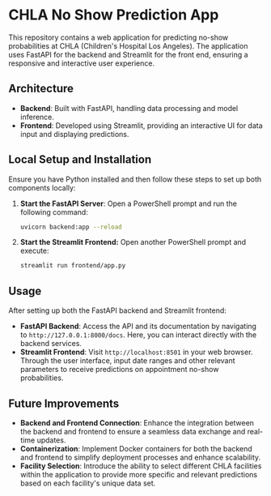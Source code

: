 # CHLA No Show Prediction App

This repository contains a web application for predicting no-show probabilities at CHLA (Children's Hospital Los Angeles). The application uses FastAPI for the backend and Streamlit for the front end, ensuring a responsive and interactive user experience.

## Architecture

- **Backend**: Built with FastAPI, handling data processing and model inference.
- **Frontend**: Developed using Streamlit, providing an interactive UI for data input and displaying predictions.

## Local Setup and Installation

Ensure you have Python installed and then follow these steps to set up both components locally:

1. **Start the FastAPI Server**:
   Open a PowerShell prompt and run the following command:
   ```bash
   uvicorn backend:app --reload
2. **Start the Streamlit Frontend:**
   Open another PowerShell prompt and execute:
   ```bash
   streamlit run frontend/app.py

## Usage

After setting up both the FastAPI backend and Streamlit frontend:

- **FastAPI Backend**: Access the API and its documentation by navigating to `http://127.0.0.1:8000/docs`. Here, you can interact directly with the backend services.
- **Streamlit Frontend**: Visit `http://localhost:8501` in your web browser. Through the user interface, input date ranges and other relevant parameters to receive predictions on appointment no-show probabilities.

## Future Improvements

- **Backend and Frontend Connection**: Enhance the integration between the backend and frontend to ensure a seamless data exchange and real-time updates.
- **Containerization**: Implement Docker containers for both the backend and frontend to simplify deployment processes and enhance scalability.
- **Facility Selection**: Introduce the ability to select different CHLA facilities within the application to provide more specific and relevant predictions based on each facility's unique data set.
